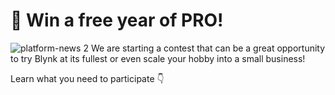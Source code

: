# 🚀 Win a free year of PRO!
![platform-news 2](https://user-images.githubusercontent.com/120122081/221190700-1025401c-478f-4c0d-bf94-ba9034a3f691.png)
We are starting a contest that can be a great opportunity to try Blynk at its fullest or even scale your hobby into a small business! 

Learn what you need to participate 👇
